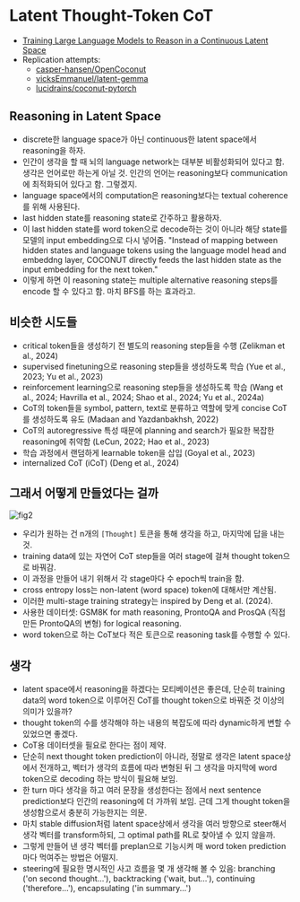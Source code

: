 # Latent Thought-Token CoT
- [Training Large Language Models to Reason in a Continuous Latent Space](https://arxiv.org/pdf/2412.06769)
- Replication attempts:
  - [casper-hansen/OpenCoconut](https://github.com/casper-hansen/OpenCoconut)
  - [vicksEmmanuel/latent-gemma](https://github.com/vicksEmmanuel/latent-gemma)
  - [lucidrains/coconut-pytorch](https://github.com/lucidrains/coconut-pytorch)

## Reasoning in Latent Space
- discrete한 language space가 아닌 continuous한 latent space에서 reasoning을 하자.
- 인간이 생각을 할 때 뇌의 language network는 대부분 비활성화되어 있다고 함. 생각은 언어로만 하는게 아닐 것. 인간의 언어는 reasoning보다 communication에 최적화되어 있다고 함. 그렇겠지.
- language space에서의 computation은 reasoning보다는 textual coherence를 위해 사용된다.
- last hidden state를 reasoning state로 간주하고 활용하자.
- 이 last hidden state를 word token으로 decode하는 것이 아니라 해당 state를 모델의 input embedding으로 다시 넣어줌. "Instead of mapping between hidden states and language tokens using the language model head and embeddng layer, COCONUT directly feeds the last hidden state as the input embedding for the next token."
- 이렇게 하면 이 reasoning state는 multiple alternative reasoning steps를 encode 할 수 있다고 함. 마치 BFS를 하는 효과라고.

## 비슷한 시도들
- critical token들을 생성하기 전 별도의 reasoning step들을 수행 (Zelikman et al., 2024)
- supervised finetuning으로 reasoning step들을 생성하도록 학습 (Yue et al., 2023; Yu et al., 2023)
- reinforcement learning으로 reasoning step들을 생성하도록 학습 (Wang et al., 2024; Havrilla et al., 2024; Shao et al., 2024; Yu et al., 2024a)
- CoT의 token들을 symbol, pattern, text로 분류하고 역할에 맞게 concise CoT를 생성하도록 유도 (Madaan and Yazdanbakhsh, 2022)
- CoT의 autoregressive 특성 때문에 planning and search가 필요한 복잡한 reasoning에 취약함 (LeCun, 2022; Hao et al., 2023)
- 학습 과정에서 랜덤하게 learnable <pause> token을 삽입 (Goyal et al., 2023)
- internalized CoT (iCoT) (Deng et al., 2024)

## 그래서 어떻게 만들었다는 걸까
![fig2](https://github.com/user-attachments/assets/338e2de1-70eb-4aff-a030-cb59ca4fe951)
- 우리가 원하는 건 n개의 `[Thought]` 토큰을 통해 생각을 하고, 마지막에 답을 내는 것.
- training data에 있는 자연어 CoT step들을 여러 stage에 걸쳐 thought token으로 바꿔감.
- 이 과정을 만들어 내기 위해서 각 stage마다 수 epoch씩 train을 함.
- cross entropy loss는 non-latent (word space) token에 대해서만 계산됨.
- 이러한 multi-stage training strategy는 inspired by Deng et al. (2024).
- 사용한 데이터셋: GSM8K for math reasoning, ProntoQA and ProsQA (직접 만든 ProntoQA의 변형) for logical reasoning.
- word token으로 하는 CoT보다 적은 토큰으로 reasoning task를 수행할 수 있다.

## 생각
- latent space에서 reasoning을 하겠다는 모티베이션은 좋은데, 단순히 training data의 word token으로 이루어진 CoT를 thought token으로 바꿔준 것 이상의 의미가 있을까?
- thought token의 수를 생각해야 하는 내용의 복잡도에 따라 dynamic하게 변할 수 있었으면 좋겠다.
- CoT용 데이터셋을 필요로 한다는 점이 제약.
- 단순히 next thought token prediction이 아니라, 정말로 생각은 latent space상에서 전개하고, 벡터가 생각의 흐름에 따라 변형된 뒤 그 생각을 마지막에 word token으로 decoding 하는 방식이 필요해 보임.
- 한 turn 마다 생각을 하고 여러 문장을 생성한다는 점에서 next sentence prediction보다 인간의 reasoning에 더 가까워 보임. 근데 그게 thought token을 생성함으로서 충분히 가능한지는 의문. 
- 마치 stable diffusion처럼 latent space상에서 생각을 여러 방향으로 steer해서 생각 벡터를 transform하되, 그 optimal path를 RL로 찾아낼 수 있지 않을까.
- 그렇게 만들어 낸 생각 벡터를 preplan으로 기능시켜 매 word token prediction마다 먹여주는 방법은 어떨지.
- steering에 필요한 명시적인 사고 흐름을 몇 개 생각해 볼 수 있음: branching ('on second thought...'), backtracking ('wait, but...'), continuing ('therefore...'), encapsulating ('in summary...')
